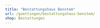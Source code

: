 ```yaml
---
title: "Bestattungshaus Benstem"
url: /goettingen/bestattungshaus-benstem/
shop: Bestattungen
---
```

